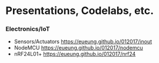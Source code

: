 # Presentations, Codelabs, etc.

### Electronics/IoT
- Sensors/Actuators https://eueung.github.io/012017/inout
- NodeMCU https://eueung.github.io/012017/nodemcu
- nRF24L01+ https://eueung.github.io/012017/nrf24

